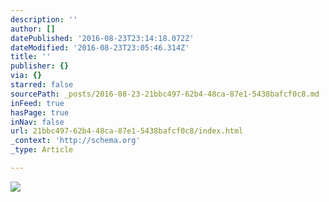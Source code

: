 ```yaml
---
description: ''
author: []
datePublished: '2016-08-23T23:14:18.072Z'
dateModified: '2016-08-23T23:05:46.314Z'
title: ''
publisher: {}
via: {}
starred: false
sourcePath: _posts/2016-08-23-21bbc497-62b4-48ca-87e1-5438bafcf0c8.md
inFeed: true
hasPage: true
inNav: false
url: 21bbc497-62b4-48ca-87e1-5438bafcf0c8/index.html
_context: 'http://schema.org'
_type: Article

---
```

![](https://the-grid-user-content.s3-us-west-2.amazonaws.com/bafd8594-f130-4b74-926f-5c57561a1312.jpg)